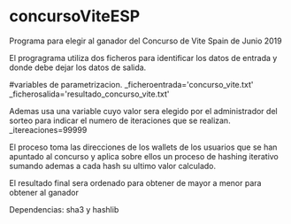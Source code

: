 # concursoViteESP
Programa para elegir al ganador del Concurso de Vite Spain de Junio 2019

El progragrama utiliza dos ficheros para identificar los datos de entrada y donde debe dejar los datos de salida. 

#variables de parametrizacion.
_ficheroentrada='concurso_vite.txt'
_ficherosalida='resultado_concurso_vite.txt'

Ademas usa una variable cuyo valor sera elegido por el administrador del sorteo para indicar el numero de iteraciones que se realizan.
_itereaciones=99999

El proceso toma las direcciones de los wallets de los usuarios que se han apuntado al concurso y aplica sobre ellos un proceso de hashing iterativo sumando ademas a cada hash su ultimo valor calculado.

El resultado final sera ordenado para obtener de mayor a menor para obtener al ganador

Dependencias: sha3 y hashlib


